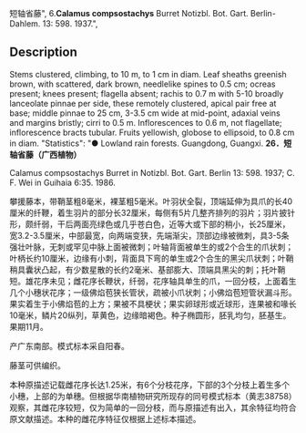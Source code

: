 短轴省藤",
6.**Calamus compsostachys** Burret Notizbl. Bot. Gart. Berlin-Dahlem. 13: 598. 1937.",

## Description
Stems clustered, climbing, to 10 m, to 1 cm in diam. Leaf sheaths greenish brown, with scattered, dark brown, needlelike spines to 0.5 cm; ocreas present; knees present; flagella absent; rachis to 0.7 m with 5-10 broadly lanceolate pinnae per side, these remotely clustered, apical pair free at base; middle pinnae to 25 cm, 3-3.5 cm wide at mid-point, adaxial veins and margins bristly; cirri to 0.5 m. Inflorescences to 0.6 m, not flagellate; inflorescence bracts tubular. Fruits yellowish, globose to ellipsoid, to 0.8 cm in diam.
  "Statistics": "● Lowland rain forests. Guangdong, Guangxi.
**26．短轴省藤（广西植物）**

Calamus compsostachys Burret in Notizbl. Bot. Gart. Berlin 13: 598. 1937; C. F. Wei in Guihaia 6:35. 1986.

攀援藤本，带鞘茎粗8毫米，裸茎粗5毫米。叶羽状全裂，顶端延伸为具爪的长40厘米的纤鞭，着生羽片的部分长32厘米，每侧有5片几整齐排列的羽片；羽片披针形，颇纤弱，干后两面亮绿色或几乎苍白色，近等大或下部的稍小，长25厘米，宽3.2-3.5厘米，中部最宽，向两端变狭，先端渐尖，顶部边缘被微刺，具3-5条强壮叶脉，无刺或罕见中脉上面被微刺；叶轴背面被单生的或2个合生的爪状刺；叶柄长约10厘米，边缘有小刺，背面具下弯的单生或2个合生的黑尖爪状刺；叶鞘稍具囊状凸起，有少数星散的长约2毫米、基部膨大、顶端具黑尖的刺；托叶鞘短。雄花序未见；雌花序长鞭状，纤弱，花序轴具单生的爪，一回分枝，上面着生几个小穗状花序；一级佛焰苞狭长管状，疏被小爪状刺；小佛焰苞短管状漏斗形。果实着生于小佛焰苞的上方；果被不具梗状；果实卵球形或近球形，连果被和喙长10毫米，鳞片20纵列，草黄色，边缘暗褐色。种子椭圆形，胚乳均匀，胚基生。果期11月。

产广东南部。模式标本采自阳春。

藤茎可供编织。

本种原描述记载雌花序长达1.25米，有6个分枝花序，下部的3个分枝上着生多个小穗，上部的为单穗。但根据华南植物研究所现存的同号模式标本（黄志38758）观察，其雌花序较短，仅为简单的一回分枝，而与原描述有出入，其余特征均符合原文献描述。本种的雌花序特征仅根据上述标本描述。
